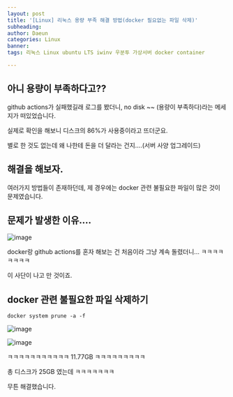 ```yaml
---
layout: post
title: '[Linux] 리눅스 용량 부족 해결 방법(docker 필요없는 파일 삭제)'
subheading: 
author: Daeun
categories: Linux
banner:
tags: 리눅스 Linux ubuntu LTS iwinv 우분투 가상서버 docker container 

---
```


## 아니 용량이 부족하다고??

github actions가 실패했길래 로그를 봤더니, no disk ~~ (용량이 부족하다)라는 메세지가 떠있었습니다.

실제로 확인을 해보니 디스크의 86%가 사용중이라고 뜨더군요.

별로 한 것도 없는데 왜 나한테 돈을 더 달라는 건지....(서버 사양 업그레이드)

## 해결을 해보자.

여러가지 방법들이 존재하던데, 제 경우에는 docker 관련 불필요한 파일이 많은 것이 문제였습니다.

## 문제가 발생한 이유....

![image](https://cdn.jsdelivr.net/gh/splanky0314/CDN/Linux/2023-09-03-how_to_delete_unnecessary_files_in_linux/3.png)

docker랑 github actions를 혼자 해보는 건 처음이라 그냥 계속 돌렸더니... ㅋㅋㅋㅋㅋㅋㅋㅋ 

이 사단이 나고 만 것이죠.

## docker 관련 불필요한 파일 삭제하기

```
docker system prune -a -f
```

![image](https://cdn.jsdelivr.net/gh/splanky0314/CDN/Linux/2023-09-03-how_to_delete_unnecessary_files_in_linux/1.png)

![image](https://cdn.jsdelivr.net/gh/splanky0314/CDN/Linux/2023-09-03-how_to_delete_unnecessary_files_in_linux/2.png)

ㅋㅋㅋㅋㅋㅋㅋㅋㅋㅋㅋ 11.77GB ㅋㅋㅋㅋㅋㅋㅋㅋㅋ

총 디스크가 25GB 였는데 ㅋㅋㅋㅋㅋㅋㅋ

무튼 해결했습니다.